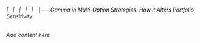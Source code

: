 ###### |   |   |   |   |   ├── Gamma in Multi-Option Strategies: How it Alters Portfolio Sensitivity

*Add content here*